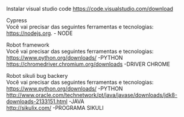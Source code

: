 Instalar visual studio code
https://code.visualstudio.com/download

Cypress                                    
Você vai precisar das seguintes ferramentas e tecnologias:                                
https://nodejs.org. - NODE

Robot framework                                 
Você vai precisar das seguintes ferramentas e tecnologias:                            
https://www.python.org/downloads/              -PYTHON                                  
https://chromedriver.chromium.org/downloads    -DRIVER CHROME    

Robot sikuli bug backery                          
Você vai precisar das seguintes ferramentas e tecnologias:                                
https://www.python.org/downloads/              -PYTHON                     
http://www.oracle.com/technetwork/pt/java/javase/downloads/jdk8-downloads-2133151.html  -JAVA                   
http://sikulix.com/    -PROGRAMA SIKULI                            
